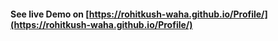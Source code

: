 #### See live Demo on [https://rohitkush-waha.github.io/Profile/](https://rohitkush-waha.github.io/Profile/)
